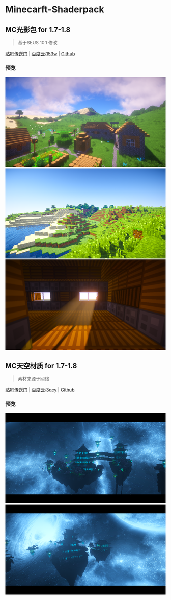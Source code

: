 # Minecarft-Shaderpack

## MC光影包 for 1.7-1.8

> 基于SEUS 10.1 修改

[贴吧传送门](https://tieba.baidu.com/p/4335544487) | 
[百度云:153w](https://pan.baidu.com/s/1qWXM4qg) | 
[Github](https://github.com/ChaosAlphard/Minecarft-Shaderpack/tree/master/Shaderpack)

### 预览
![](./Screenshot/00.png)  
![](./Screenshot/01.png)  
![](./Screenshot/02.png)

## MC天空材质 for 1.7-1.8

> 素材来源于网络

[贴吧传送门](https://tieba.baidu.com/p/4747948708) | 
[百度云:3qcy](https://pan.baidu.com/s/1qXA4eew) | 
[Github](https://github.com/ChaosAlphard/Minecarft-Shaderpack/tree/master/Resourcepack)

### 预览
![](./Screenshot/11.png)  
![](./Screenshot/10.png)
